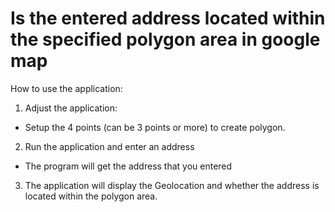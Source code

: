 # Is the entered address located within the specified polygon area in google map
How to use the application:

1. Adjust the application:
- Setup the 4 points (can be 3 points or more) to create polygon.

2. Run the application and enter an address
- The program will get the address that you entered

3. The application will display the Geolocation and whether the address is located within the polygon area.
